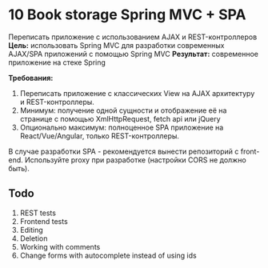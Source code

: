 #   10 Book storage Spring MVC + SPA   
Переписать приложение с использованием AJAX и REST-контроллеров  
**Цель:** использовать Spring MVC для разработки современных AJAX/SPA приложений c помощью Spring MVC
**Результат:** современное приложение на стеке Spring  

**Требования:** 
1. Переписать приложение с классических View на AJAX архитектуру и REST-контроллеры.
2. Минимум: получение одной сущности и отображение её на странице с помощью XmlHttpRequest, fetch api или jQuery
3. Опционально максимум: полноценное SPA приложение на React/Vue/Angular, только REST-контроллеры.

В случае разработки SPA - рекомендуется вынести репозиторий с front-end. Используйте proxy при разработке (настройки CORS не должно быть).   
  
##  Todo    
1.  REST tests  
1.  Frontend tests  
1.  Editing 
1.  Deletion 
1.  Working with comments   
1.  Change forms with autocomplete instead of using ids
